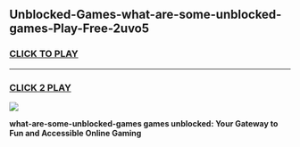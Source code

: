 
## Unblocked-Games-what-are-some-unblocked-games-Play-Free-2uvo5
<h3>
<a href="https://premium76.site?title=what-are-some-unblocked-games&ref=10A">CLICK TO PLAY</a></h3>
<hr>

<h3>
<a href="https://premium76.site?title=what-are-some-unblocked-games&ref=10A">CLICK 2 PLAY</a>
  
</h3>

<a href="https://premium76.site?title=what-are-some-unblocked-games&ref=10A"><img src="https://clearcache.store/games.png"></a>


**what-are-some-unblocked-games games unblocked: Your Gateway to Fun and Accessible Online Gaming**
